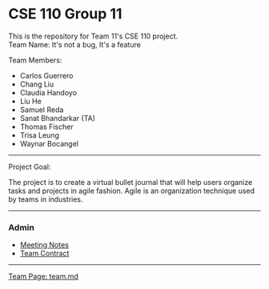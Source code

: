 # CSE 110 Group 11
This is the repository for Team 11's CSE 110 project.  
Team Name: It's not a bug, It's a feature

Team Members:   
- Carlos Guerrero
- Chang Liu
- Claudia Handoyo
- Liu He 
- Samuel Reda
- Sanat Bhandarkar (TA)
- Thomas Fischer
- Trisa Leung
- Waynar Bocangel  
<hr></hr>

Project Goal:  

The project is to create a virtual bullet journal that will help users organize tasks and projects in agile fashion.
Agile is an organization technique used by teams in industries. 
<hr></hr> 

### Admin 
- [Meeting Notes](/admin/meetings)
- [Team Contract](/admin/misc)
<hr></hr>




[Team Page: team.md](/admin/team.md)
